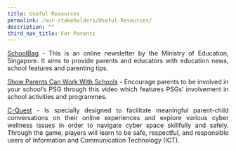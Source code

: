 ```yaml
---
title: Useful Resources
permalink: /our-stakeholders/Useful-Resources/
description: ""
third_nav_title: For Parents
---
```

<p align="justify"><a href="https://www.schoolbag.edu.sg/">SchoolBag</a>&nbsp;- This is an online newsletter by the Ministry of Education, Singapore. It aims to provide parents and educators with education news, school features and parenting tips.

</p><p align="justify"><a href="http://www.youtube.com/watch?v=ys1LUdQdcqM&amp;feature=youtu.be">Show Parents&nbsp;Can Work With Schools</a> - Encourage parents to be involved in your school’s PSG through this video which features PSGs’ involvement in school activities and programmes.</p>

<p align="justify"><a href="/files/Slides%20on%20C-Quest%20Mobile%20App%20For%20Parents.pdf">C-Quest</a> -
Is specially designed to facilitate meaningful parent-child conversations on their online experiences and explore various cyber wellness issues in order to navigate cyber space skillfully and safely. Through the game, players will learn to be safe, respectful, and responsible users of Information and Communication Technology (ICT).</p>